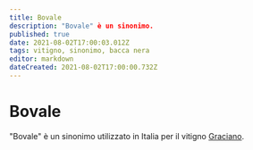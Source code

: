 ```yaml
---
title: Bovale
description: "Bovale" è un sinonimo.
published: true
date: 2021-08-02T17:00:03.012Z
tags: vitigno, sinonimo, bacca nera
editor: markdown
dateCreated: 2021-08-02T17:00:00.732Z
---
```


# Bovale
"Bovale" è un sinonimo utilizzato in Italia per il vitigno [Graciano](/vitigni/bacca-nera/graciano).